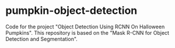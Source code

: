 # pumpkin-object-detection
Code for the project "Object Detection Using RCNN On Halloween Pumpkins". This repository is based on the "Mask R-CNN for Object Detection and Segmentation".
